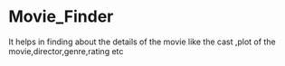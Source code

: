 # Movie_Finder
It helps in finding about the details of the movie like the cast ,plot of the movie,director,genre,rating etc
